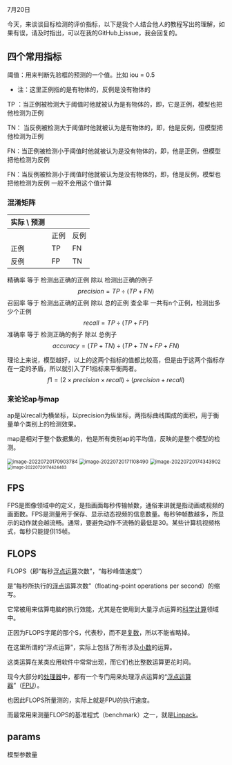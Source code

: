 7月20日

今天，来谈谈目标检测的评价指标，以下是我个人结合他人的教程写出的理解，如果有误，请及时指出，可以在我的GitHub上issue，我会回复的。

## 四个常用指标

阈值：用来判断先验框的预测的一个值。比如 iou = 0.5

- 注：这里正例指的是有物体的，反例是没有物体的

TP ：当正例被检测大于阈值时他就被认为是有物体的，即，它是正例，模型也把他检测为正例

TN： 当反例被检测大于阈值时他就被认为是有物体的，即，他是反例，但模型把他检测为正例

FN：当正例被检测小于阈值时他就被认为是没有物体的，即，他是正例，但模型把他检测为反例

FN：当反例被检测小于阈值时他就被认为是没有物体的，即，他是反例，模型也把他检测为反例  一般不会用这个值计算

### 混淆矩阵

| 实际  \  预测 |      |      |
| ------------- | ---- | ---- |
|               | 正例 | 反例 |
| 正例          | TP   | FN   |
| 反例          | FP   | TN   |

精确率 等于 检测出正确的正例 除以 检测出正确的例子
$$
precision = TP \div(TP+FN)
$$
召回率 等于 检测出正确的正例 除以 总的正例       查全率 一共有n个正例，检测出多少个正例
$$
recall = TP\div(TP+FP)
$$
准确率 等于 检测正确的例子 除以 总例子
$$
accuracy = (TP+TN)\div(TP+TN+FP+FN)
$$


理论上来说，模型越好，以上的这两个指标的值都比较高，但是由于这两个指标存在一定的矛盾，所以就引入了F1指标来平衡两者。
$$
f1 = (2\times precision\times recall)\div(precision+recall)
$$


### 来论论ap与map

ap是以recall为横坐标，以precision为纵坐标，两指标曲线围成的面积，用于衡量单个类别上的检测效果。

map是相对于整个数据集的，他是所有类别ap的平均值，反映的是整个模型的检测。



<img src="C:\Users\Happy\AppData\Roaming\Typora\typora-user-images\image-20220720170903784.png" alt="image-20220720170903784" style="zoom:80%;" />

 

<img src="C:\Users\Happy\AppData\Roaming\Typora\typora-user-images\image-20220720171108490.png" alt="image-20220720171108490" style="zoom:80%;" />

<img src="C:\Users\Happy\AppData\Roaming\Typora\typora-user-images\image-20220720174343902.png" alt="image-20220720174343902" style="zoom:80%;" />





<img src="C:\Users\Happy\AppData\Roaming\Typora\typora-user-images\image-20220720174424483.png" alt="image-20220720174424483" style="zoom: 67%;" />





## FPS

FPS是图像领域中的定义，是指画面每秒传输帧数，通俗来讲就是指动画或视频的画面数。FPS是测量用于保存、显示动态视频的信息数量。每秒钟帧数越多，所显示的动作就会越流畅。通常，要避免动作不流畅的最低是30。某些计算机视频格式，每秒只能提供15帧。



## FLOPS

FLOPS（即“每秒[浮点运算](https://baike.baidu.com/item/浮点运算/100607)次数”，“每秒峰值速度”）

是“每秒所执行的[浮点](https://baike.baidu.com/item/浮点)运算次数”（floating-point operations per second）的缩写。

它常被用来估算电脑的执行效能，尤其是在使用到大量浮点运算的[科学计算](https://baike.baidu.com/item/科学计算/10573887)领域中。

正因为FLOPS字尾的那个S，代表秒，而不是[复数](https://baike.baidu.com/item/复数/254365)，所以不能省略掉。

在这里所谓的“浮点运算”，实际上包括了所有涉及[小数](https://baike.baidu.com/item/小数/2172615)的运算。

这类运算在某类应用软件中常常出现，而它们也比整数运算更花时间。

现今大部分的[处理器](https://baike.baidu.com/item/处理器/914419)中，都有一个专门用来处理浮点运算的“[浮点运算器](https://baike.baidu.com/item/浮点运算器/150067)”（[FPU](https://baike.baidu.com/item/FPU/3412317)）。

也因此FLOPS所量测的，实际上就是FPU的执行速度。

而最常用来测量FLOPS的基准程式（benchmark）之一，就是[Linpack](https://baike.baidu.com/item/Linpack)。



## params

模型参数量